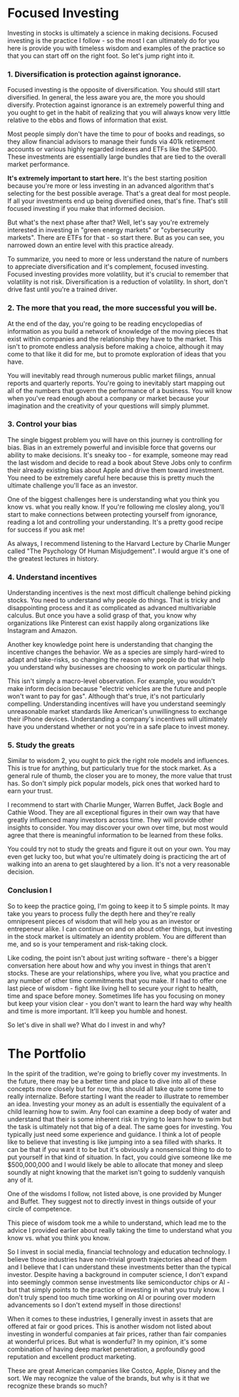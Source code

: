 # Focused Investing

Investing in stocks is ultimately a science in making decisions. Focused investing is the practice I follow - so the most I can ultimately do for you here is provide you with timeless wisdom and examples of the practice so that you can start off on the right foot. So let's jump right into it.

### 1. Diversification is protection against ignorance.

Focused investing is the opposite of diversification. You should still start diversified. In general, the less aware you are, the more you should diversify. Protection against ignorance is an extremely powerful thing and you ought to get in the habit of realizing that you will always know very little relative to the ebbs and flows of information that exist.

Most people simply don't have the time to pour of books and readings, so they allow financial advisors to manage their funds via 401k retirement accounts or various highly regarded indexes and ETFs like the S&P500. These investments are essentially large bundles that are tied to the overall market performance.

**It's extremely important to start here.** It's the best starting position because you're more or less investing in an advanced algorithm that's selecting for the best possible average. That's a great deal for most people. If all your investments end up being diversified ones, that's fine. That's still focused investing if you make that informed decision.

But what's the next phase after that? Well, let's say you're extremely interested in investing in "green energy markets" or "cybersecurity markets". There are ETFs for that - so start there. But as you can see, you narrowed down an entire level with this practice already.

To summarize, you need to more or less understand the nature of numbers to appreciate diversification and it's complement, focused investing. Focused investing provides more volatility, but it's crucial to remember that volatility is not risk. Diversification is a reduction of volatility. In short, don't drive fast until you're a trained driver.

### 2. The more that you read, the more successful you will be.

At the end of the day, you're going to be reading encyclopedias of information as you build a network of knowledge of the moving pieces that exist within companies and the relationship they have to the market. This isn't to promote endless analysis before making a choice, although it may come to that like it did for me, but to promote exploration of ideas that you have.

You will inevitably read through numerous public market filings, annual reports and quarterly reports. You're going to inevitably start mapping out all of the numbers that govern the performance of a business. You will know when you've read enough about a company or market because your imagination and the creativity of your questions will simply plummet.

### 3. Control your bias

The single biggest problem you will have on this journey is controlling for bias. Bias in an extremely powerful and invisible force that governs our ability to make decisions. It's sneaky too - for example, someone may read the last wisdom and decide to read a book about Steve Jobs only to confirm their already existing bias about Apple and drive them toward investment. You need to be extremely careful here because this is pretty much the ultimate challenge you'll face as an investor.

One of the biggest challenges here is understanding what you think you know vs. what you really know. If you're following me closley along, you'll start to make connections between protecting yourself from ignorance, reading a lot and controlling your understanding. It's a pretty good recipe for success if you ask me!

As always, I recommend listening to the Harvard Lecture by Charlie Munger called "The Psychology Of Human Misjudgement". I would argue it's one of the greatest lectures in history.

### 4. Understand incentives

Understanding incentives is the next most difficult challenge behind picking stocks. You need to understand why people do things. That is tricky and disappointing process and it as complicated as advanced multivariable calculus. But once you have a solid grasp of that, you know why organizations like Pinterest can exist happily along organizations like Instagram and Amazon.

Another key knowledge point here is understanding that changing the incentive changes the behavior. We as a species are simply hard-wired to adapt and take-risks, so changing the reason why people do that will help you understand why businesses are choosing to work on particular things.

This isn't simply a macro-level observation. For example, you wouldn't make inform decision because "electric vehicles are the future and people won't want to pay for gas". Although that's true, it's not particularly compelling. Understanding incentives will have you understand seemingly unreasonable market standards like American's unwillingness to exchange their iPhone devices. Understanding a company's incentives will ultimately have you understand whether or not you're in a safe place to invest money.

### 5. Study the greats

Similar to wisdom 2, you ought to pick the right role models and influences. This is true for anything, but particularly true for the stock market. As a general rule of thumb, the closer you are to money, the more value that trust has. So don't simply pick popular models, pick ones that worked hard to earn your trust.

I recommend to start with Charlie Munger, Warren Buffet, Jack Bogle and Cathie Wood. They are all exceptional figures in their own way that have greatly influenced many investors across time. They will provide other insights to consider. You may discover your own over time, but most would agree that there is meaningful information to be learned from these folks.

You could try not to study the greats and figure it out on your own. You may even get lucky too, but what you're ultimately doing is practicing the art of walking into an arena to get slaughtered by a lion. It's not a very reasonable decision.

### Conclusion I

So to keep the practice going, I'm going to keep it to 5 simple points. It may take you years to process fully the depth here and they're really omnipresent pieces of wisdom that will help you as an investor or entrepeneur alike. I can continue on and on about other things, but investing in the stock market is ultimately an identity problem. You are different than me, and so is your temperament and risk-taking clock.

Like coding, the point isn't about just writing software - there's a bigger conversation here about how and why you invest in things that aren't stocks. These are your relationships, where you live, what you practice and any number of other time commitments that you make. If I had to offer one last piece of wisdom - fight like living hell to secure your right to health, time and space before money. Sometimes life has you focusing on money but keep your vision clear - you don't want to learn the hard way why health and time is more important. It'll keep you humble and honest.

So let's dive in shall we? What do I invest in and why?

# The Portfolio

In the spirit of the tradition, we're going to briefly cover my investments. In the future, there may be a better time and place to dive into all of these concepts more closely but for now, this should all take quite some time to really internalize. Before starting I want the reader to illustrate to remember an idea. Investing your money as an adult is essentially the equivalent of a child learning how to swim. Any fool can examine a deep body of water and understand that their is some inherent risk in trying to learn how to swim but the task is ultimately not that big of a deal. The same goes for investing. You typically just need some experience and guidance. I think a lot of people like to believe that investing is like jumping into a sea filled with sharks. It can be that if you want it to be but it's obviously a nonsensical thing to do to put yourself in that kind of situation. In fact, you could give someone like me $500,000,000 and I would likely be able to allocate that money and sleep soundly at night knowing that the market isn't going to suddenly vanquish any of it.

One of the wisdoms I follow, not listed above, is one provided by Munger and Buffet. They suggest not to directly invest in things outside of your circle of competence.

This piece of wisdom took me a while to understand, which lead me to the advice I provided earlier about really taking the time to understand what you know vs. what you think you know.

So I invest in social media, financial technology and education technology. I believe those industries have non-trivial growth trajectories ahead of them and I believe that I can understand these investments better than the typical investor. Despite having a background in computer science, I don't expand into seemingly common sense investments like semiconductor chips or AI - but that simply points to the practice of investing in what you truly know. I don't truly spend too much time working on AI or pouring over modern advancements so I don't extend myself in those directions!

When it comes to these industries, I generally invest in assets that are offered at fair or good prices. This is another wisdom not listed about investing in wonderful companies at fair prices, rather than fair companies at wonderful prices. But what is wonderful? In my opinion, it's some combination of having deep market penetration, a profoundly good reputation and excellent product marketing.

These are great American companies like Costco, Apple, Disney and the sort. We may recognize the value of the brands, but why is it that we recognize these brands so much?

<!--
So when it comes to applying these concepts, I've ultimately boiled it down to primarily 5 investments. And if you're wondering, yes I've done deep reading on every company, their financials, their history, their leaders and the overarching stories:

1. Pinterest
2. Block
3. Duolingo
4. Berkshire Hathaway
5. Apple -->

<!-- # Pinterest & Social Media

## Understanding incentives

<img width="100%" alt="image" src="https://github.com/RobotsBuildingEducation/Educate/assets/65219666/fea67ddd-516d-402e-b4ea-b2032363c650">

Understanding incentives is a subject you’ll need to question and learn in order to understand and pick apart businesses. Incentives are drivers for economic behavior.

Pinterest is a company I like to use to understand incentives. Immediately, many novice investors may ask questions like, “Why would you invest in Pinterest when Tiktok or Meta exists?” and I like to answer this question by asking, “What drives you to shop at Target or Costco?”. It’s there where we can start to look at different concepts like psychological bias and other economic consequences that drive our consumer behavior. So let’s ask the question, why do we use Pinterest when Meta or Tiktok exists?

<img width="100%" alt="image" src="https://github.com/RobotsBuildingEducation/Educate/assets/65219666/2d0ae050-0ffe-4b55-8249-b828df1f2156">

## The Mental Model

<img width="100%" alt="image" src="https://github.com/RobotsBuildingEducation/Educate/assets/65219666/1fa18dcb-f66e-422f-a267-16453744ba41">

Let’s start with a simple mental model to understand where we are on the internet. Social networks are a subset of communication technologies and these communication platforms create a network known as the internet. Communication platforms tend to range from intention to entertainment. This spectrum isn’t linear, sometimes entertainment platforms can be intentional. Sometimes tools can be entertaining. I want us to think really abstractly about what communication even means. It’s the source of a lot of change and movement.

For example, a singer like Beyoncé can clearly sing for our entertainment, but what happens if a singer is suddenly protesting some social issue? Suddenly this entertainer becomes intentful in her communications. So platforms aren’t always one-dimensional, but a lot of these platforms are going to be driven by the data that informs it. This is what we know as the algorithm. For that reason, platforms like Instagram and Pinterest tend to have more curation in their distribution while platforms like Tiktok or Snapchat may be more candid or “lo-fi” in their approach. We can ponder why that is and you’ll come up with various potential answers.

So this is why we use different social platforms. They fulfill the needs of their customers for different reasons and they have genuine moats around those services. This is why Google, despite its size and influence, were unable to compete with the social nature of Facebook, a platform designed around connection. This may also explain why Pinterest can still perform impressively well despite sharing space with platforms like Tiktok, Google, Instagram or even Amazon.

## Data & Design

<img width="100%" alt="image" src="https://github.com/RobotsBuildingEducation/Educate/assets/65219666/16deabf2-3576-438d-b828-f30d6c637385">

But how? How did Pinterest accomplish a moat? Let’s start with how the data originated. In its early days, Pinterest was a platform where content was shared, collected and curated by its users. These pins fulfilled some private and organizational needs for the users. They were popular vision boards. Plans. Over time, this need transformed into a visual search engine. This search engine became recognized as a search engine for ideas. It was at this point where Pinterest really started to grow its word-of-mouth reputation as a useful utility for people’s homes.

And now, we are in the era where this platform transforms yet again, especially with the advent of creative media - where the platform seeks to transform itself into a shopping platform. So Pinterest, from the perspective of its customers, lets them discover ideas, plan and execute those ideas.

And you might be thinking, well, doesn’t a platform like Amazon do that? And the answer is yes, which is why I see a platform like Pinteres closer to competing with organizations like Google & Amazon rather than entertainment platforms like Meta and Tiktok. Pinterest is geared toward intentional communication.

## Macroeconomics

<img width="100%" alt="image" src="https://github.com/RobotsBuildingEducation/Educate/assets/65219666/c57a740c-e42a-44bd-a14d-d9819949ec27">

There’s a lot of potential and promise behind Pinterest’s current market value. Another moat-building outcome is that the platform is overwhelmingly used by women, such that expansion to any country almost guarantees that nearly 50% adoption of the adult population are monthly active users.

The only real plausible explanation for this is that Pinterest is a platform that delivers on the promise of its design and users develop a high form of trust with the platform. What this means is that the value-per-pixel in its advertising space is higher than the average of other advertising spaces; Pinterest is a platform designed around high-quality outcomes. In summary, Pinterest is a kind of business that can accomplish something once per month rather than depending on a model that depends on daily usage. It's a trade-off in the advertising world.

In recent history, this theory was back tested and strongly signaled by potential acquisitions from Microsoft and Paypal for upwards 45 billion dollars. The final outcome seemingly appeared that Paypal’s COO, formerly Venmo CEO, became the new CEO of Pinterest, while the founder moved into the role of executive chairman of the board while researching the future psychological-health technology. These are significant movements toward monetization.

What you may notice here with Pinterest is that the story tends to just make sense. It is my belief that Pinterest remains a strong acquisition for organizations like Target or Amazon since this platform may transform into a disruptive competitor - how?

## The Future

<img width="100%" alt="image" src="https://github.com/RobotsBuildingEducation/Educate/assets/65219666/91ca663e-6e34-40ae-b9a3-a44f4600f134">

Many investors have the habit of avoiding good opportunities or overcomplicating potential opportunities when new-fangled technology arrives to the markets. One such case is the uncertain strategies surrounding AI investments. Pinterest is one such investment. Given the nature of the platform and its history, it’s clear that Pinterest has a very real possibility of competing with global organizations like SHEIN, Tiktok Shop and other AI-powered shopping channels.

This is one of the reasons I liken Pinterest to the business of Costco. Customers tend to enter and leave the platform happily. They follow an internal philosophy to achieve quality selection. The distribution is also intentional and meaningful. A quick browse just now has briefly introduced ads about Visa, Southwest Airlines and Expedia. A search for kitchen ideas presents an entire browsing section aligned with Amazon ads.

Now the truth is, every business is going to experience some level of churn. We hear complaints from customers about the “old version” of services and it's a very real problem that businesses need to solve. You could survey 1000 American Tik Tok users at the beginning of the launch of Tik Tok Shops and a year later and see various different outcomes and attitudes.

It is my view that Pinterest will find good ways to manage that problem and users will adapt to the changes around advertising, shopping and marketing. I think a healthy outcome would be if this combination encouraged more people to post organically, spurring the creation of successful creator businesses and an alternative yet focused service that stays away from the chaos of other social platforms.

## Conclusion

<img width="100%" alt="image" src="https://github.com/RobotsBuildingEducation/Educate/assets/65219666/35080d40-fe49-4a78-83b2-9e3c79442649">

In short, there’s a lot of potential and promise behind Pinterest’s current market value and the total addressable market surrounding retail, advertising and payments. The history and path ahead appears well-poised for success. Its current valuation appears to reflect that of a wonderful company at a fair price. The position of the business is fundamentally sound and simple to understand. The moat it maintains relative to its titan-sized competitors is visible. I believe it’s a strong acquisition target if not a company that successfully multiplies its growth and presence as a reliable American brand. Pinterest can be a reasonable way to invest in social media, similar to buying a nice piece of real estate in the internet society. Either way, it's a good starting point to learn more about the investing in the industry. -->

<!-- # Block & Financial Technology

<img width="100%" alt="image" src="https://github.com/RobotsBuildingEducation/Educate/assets/65219666/c649c73f-ca8f-4f52-80ff-950b41a9bf72">

Block is an organization that is responsible for Square, Cash App, TIDAL, TBD and Spiral. Its primarily a financial services company that provides solutions for consumers and small businesses. It also supports larger businesses, as its intention is to help smaller operations grow. They invest their money into Bitcoin research and develop software for it.

---

## My History With Bitcoin

<img width="100%" alt="image" src="https://github.com/RobotsBuildingEducation/Educate/assets/65219666/fe2c8f13-5330-445c-a86c-009ccdec7a1d">

The year was 2015 in Chicago and I was a computer science student in an operating systems course. I was working  in a screw manufacturer with machines and robotics. My friend had come over to consume some cannabis and we began a regular conversation over graphics cards available in the market.

We had this conversation because it would often be the case that I was gaming online with old computer hardware and this would limit my experiences. This time was a little different. AMD had released some modern cards at an affordable price. We talked about how gaming was getting ubiquitous worldwide and how it made sense to improve access. Little did we know that we would see these products experience regular shortages in the future.

This conversation would last for many years. We learned that you could do this process called mining to acquire these Ethereum tokens. We explored business ideas around these kinds of things. I didn’t really need to be convinced of the value of digital currency at the time. It had been 10 years of understanding that you can convert your real world money into digital tokens to purchase premium products with online games.

Blockchain-based currency was different since these gaming transactions were often one-way transactions. Once I converted my money into game currency, it was almost impossible to convert it back. This invented an illicit market of “gold farmers” in many online video games, which were exchange brokers that broke the rules of the game in order to sell gaming currency for real dollars. A similar reality was true for many artists who suddenly lost revenue due to peer-to-peer sharing on unregulated networks.

<img width="100%" alt="image" src="https://github.com/RobotsBuildingEducation/Educate/assets/65219666/59ae8877-7963-44c8-90d4-855f2e927abb">

However, this required an unaccountable relationship of trust and security. It lead to problems for a number of industries and it was against the policies and regulations that businesses had to follow to prevent crime when operating card networks. There were many interesting economic realities that online video games and peer-networks produced, but it was clear that there were some limitations as a result of how early these institutions were to internet software. Keep in mind that these gold farming markets were in 2005! We didn’t really have a cohesive understanding with collaborating online. Most folks didn’t spend much time online.

What had convinced me to adopt a long-term view was the understanding that the network depended on a collection of miners that had a strong relationship with energy and heat. I thought it was a beautifully done process. It was clear to me that there was a future where these machines would upgrade or transform. Needless to say, I found the Proof-of-Work approach fascinating in its potential, but it was also easy to view a lot of technology that way. We really didn't know what was going to happen.

<img width="100%" alt="image" src="https://github.com/RobotsBuildingEducation/Educate/assets/65219666/a938a369-2e42-4057-a3a3-1293dc477740">

One has to remember that I’m an individual that essentially aged alongside the commercial internet and folks like us are eager and driven to see changes in a number of sectors. We are hopeful for the future and the outcomes created by these solutions. Bitcoin is something that sits brightly between intersections of energy policy, robotics, social networks or even cannabis policy.

That was all for some time. That was my introduction to the markets. Being a gamer and a computer science student gave me an edge in the consumer tech market. I was still this individual without much to work with so my best move was to watch and learn. Bitcoin and its associated markets were still very volatile and it wasn’t really a winning bet for me at the time regardless of what transpired in the markets. I didn’t know enough. I did know that it would be unwise to discount or discredit the invention. I still had time.

I graduated from college some years later and moved to the Bay Area. I ended up working at a financial technology startup. This exposed me to the regulatory environment around banking and financial networks. My manager was also quite a believer in Bitcoin. He talked about it in relation to the principles of investing. It was a good place for me to learn things about money.

<img width="100%" alt="image" src="https://github.com/RobotsBuildingEducation/Educate/assets/65219666/aec16447-d377-43fa-a17e-e4bc0c437c18">

This period of my life became a peculiar intersection of events. I became a pretty battle-hardened software engineer that adapted quickly to the changes brought by the COVID lockdowns. Digital collaboration wasn’t a foreign concept for me or many folks my age. It was quietly preferred for many of us. It was crucial to the success of the economy in some ways.

I became a writer on the side and started what was going to be my career as a creator. I wrote about the optimistic future of technology and the organizations that will drive us in that direction. I worked on my business. I began to understand social media, its constraints and gateways in ways I was unfamiliar with. I also began to learn a lot about the art of investing in a serious way. It was apparent that my advantage was in the tech market but I was not skilled enough yet to make big choices. It would ultimately narrow down to social media, financial and education technology investments.

## The Product

This all happened before and after the events that transpired with Bitcoin in 2020. It wasn’t really until closer to the year 2021 when I turned my head toward Bitcoin after the company Square had acquired TIDAL and placed Shawn “Jay-Z” Carter to the board.

<img width="100%" alt="image" src="https://github.com/RobotsBuildingEducation/Educate/assets/65219666/b714b51a-b9b1-482b-a696-b17783198601">

It wasn’t until 2022 that I began to appreciate the potential of Bitcoin’s future after taking some time to understand a white-paper written by Block and its approach to decentralizing networks with the company they created called TBD. That was the mysterious software ecosystem that many folks like me patiently awaited for. There wasn’t as much time anymore.

<img width="100%" alt="image" src="https://github.com/RobotsBuildingEducation/Educate/assets/65219666/e4ac87c8-b3d9-4da3-972d-1f15cf8653b7">

And it was in 2023 where we arrive today with the advent of generative AI and recommended social feeds. At this point, it’s pretty clear for anyone that is following what we are going to see. We’re going to see competition between networks. We’ve been seeing it.

To those that like a good prediction, it’s likely that we will see the ability to transact between applications like Cash App and Coinbase. It would become a process no different than a Gmail sender being able to deliver a message to Yahoo Mail recipients.

<img width="100%" alt="image" src="https://github.com/RobotsBuildingEducation/Educate/assets/65219666/4f0e4af0-f2f8-4456-9dd9-bca891c5e306">

The same is built for social media. There are early signs that these mechanisms work after Instagram’s successful launch and onboarding for Threads. It’s in the best interest of the user to have these networks decentralized in a way where people are the owners of the publications and relationships rather than the platforms - since the platforms do not provide you those things - they are earned and created by people interacting. There is a non-trivial need for this, since there are a growing amount of people that depend on these communication technologies for their income.

And Block is at the center of this. It wants to be a good steward of the internet and its financial networks are a gateway to achieve that. Bitcoin, at the end of the day, may be a system that most consumers aren’t interfacing with, the same way most people aren't all too concerned with the details for treasury bills when exchanging in the value of a dollar. The same could be said for sending emails. Users aren’t really concerned with the protocols underneath it that transmit the data, they’re interested in the service.

That’s the foundation of financial services. You need to create incentives to entrust, transact or deposit money. Block is unique in how they’re seen as an innovative company, yet they operate in a rather simple and pragmatic manner for their day-to-day. There isn't too much risk associated with their clientele. Block is the kind of company that works when a merchant has a cardboard sign with a $cashtag address written on it. There aren’t many shiny objects.

<img width="100%" alt="image" src="https://github.com/RobotsBuildingEducation/Educate/assets/65219666/69e48b26-e2b0-48dc-b00b-4239d0b5d70a">

I believe that’s what Jack, the founder of Block and Twitter, means by Bitcoin being the native currency of the internet. There will be new services and ways to interface with applications without the same limitations created by centralized services, banks and card networks. These unlocks can become liberating mechanisms for consumers and merchants.

## The Social

The United States had recently exited the world war as a global power and went through an era of reforming global geopolitics under its influence. A lot of recent American history can be understood under that context. Oversimplifying, there were two global powers after the world war and they had competing economic policies. One can assume that the greater system would likely result in the greater or more productive military over a period of time. There’s a number of ways to opine or produce a narrative around history. Either way, the American military was more influential. Society changed in unique ways.

<img width="100%" alt="image" src="https://github.com/RobotsBuildingEducation/Educate/assets/65219666/838a2873-9644-4bd4-84a0-0e21b1127de8">

This influence relationship applied domestically and internationally. It was a time of expressing power over supply chains. In the US, it meant containment through drug war. It also suggested a reworking of monetary standards away from gold and toward dollar-based trust. These implementations were almost immediately after the Civil Rights Act, invoking a new era of control.

<img width="100%" alt="image" src="https://github.com/RobotsBuildingEducation/Educate/assets/65219666/743756b6-0fb2-4af4-9a93-5bda50d09e2b">

By this time, designing powerful communication networks was no longer unknown. It was rapidly applied to the financial pipelines. It was policies written in the Bank Secrecy Act that governed these transactions and thus began a long legacy of controls and monitors in the name of preventing crime. It created a network to determine and score trust amongst civilians, criminals, terrorists and enemies of state. This continues today with sophisticated algorithms to handle the level of scale these operations have become.

And at this point it really isn’t much of a debate to see the consequences of these policies. Academics in humanities will typically accept the common sense premise that racism and expressions of power didn’t suddenly vanquish due to the outcomes brought by Martin Luther King and the success of the Civil Rights movement. Economics is not a simple linear progression. We can see the outcomes of Black American families that were effectively subjugated economically by these policies. It can also be similarly witnessed in the suppression of Latin American economies.

<img width="100%" alt="image" src="https://github.com/RobotsBuildingEducation/Educate/assets/65219666/9159437e-e8ef-4e54-8ffc-66f2d1ae8563">

This model ultimately backtracks to before the Civil Rights and after the Patriot Act . Our new financial standards created a system dependent on trust. The more trusted you were by the owners of the networks and reserves, the more access you had to capital systems. The longer you’ve participated in these networks, the more likely you’ve gathered trust. These underfunded schools, unbanked societies and our attitudes toward civil development are informed by this reality and what it incentivizes. One could eventually draw the connection that the system that produced the inequity was the same one that allowed culture to express their experiences in it through now-American staples like rap and hip-hop.

But obviously, people are largely unconcerned with committing crimes with these kinds of transactions. This creates a disconnection. Using cash gives you privacy but technology and networks do not. Cash doesn’t require verification, but cards do. Cards are convenient despite this, but it’s clear that the medium of exchange is transforming. The next stage seems to be the legitimization of cards as money, and this is why Bitcoin is often referred to as true digital cash.

<img width="100%" alt="image" src="https://github.com/RobotsBuildingEducation/Educate/assets/65219666/07bd8202-1b0f-4da5-b98e-3a65f0068daa">

Increasing the privacy of digital transactions would thus facilitate interactions we have yet to really experience online. Our current pipelines do not allow this to happen. This is what is known as trustless interactions. The system leaves trust up to its users. Again, the user often does not see what happens or upgrades behind the scenes, but our current pipelines also do not allow for service to be built - so what happens in the background is important.

This reality is what defines the vision and culture behind Block. It can create new pipelines. What drives the organization is building solutions that solve problems related to financial access and inclusion. The company can’t be understood otherwise. Its attitude toward financial services is different from other vendors. As such, it’s important to value the principles of diversity, access and history when accounting for the direction Block will take. One needs to appreciate the outcomes of working in the economics of oppression.

<img width="100%" alt="image" src="https://github.com/RobotsBuildingEducation/Educate/assets/65219666/bbc4dcb7-d9c9-4e00-9a2c-0bca4aa0ab95">

As a result, Block ties itself to the legacy and struggle that Black Americans and other minority groups experience, and this can be observed at all levels of the organization. Block is not your traditional Silicon Valley dream - its products are grounded by reality and the needs of main street. These seemingly random events, like the adoption of Bitcoin in El Salvador, are especially relative and share a common economic story.

There is this accessibility principle that I teach about how creating access for those who need it creates access for those who didn’t ask for it. I often provide the example that designing information to be read clearly by a screen reader may benefit those who read the same information since it’s well organized. I relate it to the advent of radio and podcast and how new mediums may change the experiences we participate in or appreciate. The same could be said for restrictive or liberating laws, policies and social codes.

<img width="100%" alt="image" src="https://github.com/RobotsBuildingEducation/Educate/assets/65219666/3023c021-c7c6-4662-88c3-b1275dbf9c3a">

Block, in many ways, positions itself by providing solutions to alleviate the cost of poverty by developing sound solutions inspired by Bitcoin and financial services for local economies. As a result, what you saw was Cash App popularized originally in spaces where oppression economics are highest in the United States, which would be impoverished inner cities in the southern US. It was accepted and embedded into cultures that inform and influence what we recognize as “Gen Z” or younger digitally native culture.

<img width="100%" alt="image" src="https://github.com/RobotsBuildingEducation/Educate/assets/65219666/27466d6d-8f27-4b91-804e-acf81e761eb6">

This outcome isn’t some kind of master plan devised by someone. It’s the outcome of the simple reality that the organization started by selling hardware to accept and bridge payment cards through internet connected phones. To accept cash with technology. In some ways, developing Bitcoin software is also a revolution of the company itself, where they’re repeating the same steps they took when they started building bridges. In short, the company started solving a financial access problem and continued to expand from that founding principle. The intersection is an act of nature.

<img width="100%" alt="image" src="https://github.com/RobotsBuildingEducation/Educate/assets/65219666/26b8d7d3-bbba-4b5a-a994-df73fa0bc5ea">

Block capturing this market position and social reputation is nothing short of a phenomenon. It’s one that many companies don’t have the privilege of achieving. Its creative positioning is exactly what allows it to be a disruptive force over the long term. This positioning is not all too different from the gateways that Apple accessed with the iPod and its transformation into the iPhone.

And thus I believe that Block’s acquisition of TIDAL and their partnership with Shawn Carter is a historic one. It’s a unique relationship between visionaries across technical and social landscapes that can’t be replicated by other financial institutions. It’s an act of legacy and an act to actualize historic outcomes for the betterment of society. You could argue that investing in TIDAL with current conditions would be like investing in the value of hip-hop.

<img width="100%" alt="image" src="https://github.com/RobotsBuildingEducation/Educate/assets/65219666/41ba44e1-9437-4b5a-8c48-4a7bbd249958">

I believe the typical wall street analyst undervalues the potential generated by this relationship and thus misses the point or even the purpose that drives Block’s underlying growth. Block wants to repair old economies and introduce new ones and it wants to do it from an approach that creates fairness and equilibrium. It wants to change the game.

## The Future

Block is a predictable business. They want to right financial wrongs. It, like many of their peers, wants to improve the internet. In the short term, you’ll see it enter nascent but influential local markets like cannabis or beauty. You’ll see them facilitate small but accessible loans or meaningful alternatives. Their advertisements will be popular, impactful and welcomed. You’ll find them from local restaurants all the way up to arena conacerts.

In the long term, you’ll see them continue to apply the same financial inclusion model to continue to grow. You really have to ask what the point is at a certain level. What does it mean in the world if Block is a 300 billion dollar company that competes with organizations like Chase or Visa? Why would that outcome occur?

<img width="100%" alt="image" src="https://github.com/RobotsBuildingEducation/Educate/assets/65219666/5584cf1d-30cc-41bc-ae03-38d5c4635c3a">

In my view, the same financial inclusion pattern would apply at scale. They may foray into larger trust applications and solve problems related to housing or even government scale enterprise. It may be an organization as influential as Universal Music Group or other art & entertainment networks. It may capture or invent markets we are not yet aware of.

Regardless, we know that the fundamentals of banking and financial services is financial stewardship. These institutions must be trusted to upkeep the financial pipelines that fuel economic activity. Block is ultimately a platform to help its customers secure wealth. It doesn’t seem all too driven by financial gains when it seeks to innovate. The organization, from its leadership down to its marketing, seems to be focused on the creation of fair playing fields, so it invokes a sense of trust for the future.

## Conclusion

In short, Block is an organization that unlocks new networks and focuses on securing wealth for its customers by creating useful tools and opportunities. It has a unique reputation in the market and a strong relationship with their customers. It is eager to use the trust they’ve cultivated to introduce new ideas that challenge older ways of transacting data or money across networks. For how epic the vision is, the organization takes an awfully modest approach to business-as-usual by being fairly pragmatic with innovation. The leadership and culture is visionary so it is not distracted by the shiny objects along the way. Block is a company that’s focused on building well-oiled pipelines that can play a key part in the future of US economics.

### Understanding Duolingo & Education Technology

Education technology is one of those things that baffles technologists because it's seemingly impossible to disrupt the classroom. This is something I've dedicated a lot of time to understand and I started the journey with a pretty simple concept - education is centered around a student's experience.

It's difficult to change the classroom because the classroom is a collection of individuals with random relationship dynamics informed by their surroundings. So developing technology for the classroom often falls short of expectations and it isn't a very intuitive thing to understand. This is why, despite several technological revolutions, the classroom remains awfully resilient to change. Simply put, the delivery content is not enough for technology to improve outcomes systemically.
It's important to remember the foundation of this subject - education is centered around a students experience. We tend to segment the conversation into different branches, which are pretty much varying levels of constraints introduced to a student or their classrooms. But education is far more economic than that and is tied closer to the limited experience we have as people. Consider, for example, the market crash invoked by the COVID pandemic - such an experience incentivized people around the world to learn about the stock market. Consider the existential crisis that many students encounter "choosing" a study in their college careers.

Duolingo may be a company is capable of achieving that extraordinary outcome. To illustrate the impact we're talking about, this organization is positioned to provide literacy solutions for global audiences wanting to learn English or any other dominant business language. It has compelling market conditions worth observing beyond an American perspective of the value of language learning.
<br/>
<br/>
<br/>
<img src="https://res.cloudinary.com/sheilfer/image/upload/v1694981318/DLR_Chart-Most-popular-language-Map_1_qsdvxi.webp" width="100%" />

<br/>
<br/>
<br/>

<img src="https://res.cloudinary.com/sheilfer/image/upload/v1694981319/The_number_of_people_below_different_poverty_lines.svg_1_o96jst.webp" width="100%" />
<br/>
<br/>
<br/>

The organization created an ever-improving game representing a learning journey that allowed it to penetrate the consumer market internationally, which is a rare achievement for a formal education technology company. This affords it a profoundly long roadmap. This really places the company close to the first mile of learning in general, since speech is one of the first skills we acquire in our life journey.

The big risk with this approach is that it just about requires consumer level adoption in order for it to survive as a publicly traded company. One of my early attitudes in education technology development was to avoid the temptation to depend on gamification. I held a conservative attitude after watching audiences ebb and flow between popular online video games and I determined that most education technology companies were developing pretty bad games. Duolingo likely understood this and delivered a modest approach centered around retention and practice.

The company operates in a much broader manner than other paid services that try to solve more local problems, like homework helping platforms. The freemium model placed them in a unique position as an effective edutainment company. It became a meme. This allowed it to take a chaotic but productive direction with popular culture and public consciousness.
<br/>
<br/>
<br/>
<img src="https://res.cloudinary.com/sheilfer/image/upload/v1694981319/wordpress-header-4_1_1_n4gypc.jpg" width="100%" />
<br/>
<br/>
<br/>

So to summarize, it has a compelling business case and has achieved extraordinary market positioning that no education technology has really achieved. It took an enormous risk in its approach, an approach that takes a significant amount of time to get right, and appears to be executing on the approach correctly. It has a moat.

This focus on literacy has second-order effects that seal the deal for me. It added recent services to teach the foundations of music and mathematics. This is a strong signal that they have a repeatable recipe for success to multiply the growth of their business. These subjects also push Duolingo further into PC markets since things like math and music are popular demands for elementary and high school classrooms devices. This push makes it more likely that Duolingo can expand to other mediums and forms for other subjects like coding, history or any other learning enrichment.

On top of this, Duolingo is a lean startup. It was run by 95 people by the time it approached 1 billion in worth. Today it has roughly 600 employees. This is a signal that they are effective at allocating capital and utilizing resources. It's the kind of environment that would use ChatGPT to improve their company before improving their product. For the most part, the numbers check out.
<br/>
<br/>
<br/>
<img src="https://res.cloudinary.com/sheilfer/image/upload/v1694981317/image_11_1_s7kb60.webp" width="100%" />

<br/>
<br/>
<br/>

<img src="https://res.cloudinary.com/sheilfer/image/upload/v1694981318/ba19ab1a-cdef-47c1-9220-9fba3043a91b_1544x738_1_i7seoi.webp" width="100%" />
<br/>
<br/>
<br/>

Duolingo is an expensive stock as of September 2023. From an investor point of view, the market is charging a significant premium for two primary reasons. Duolingo carries positive sentiment with OpenAI's influence over the tech industry. It's also growing rapidly. The market is essentially confident that the company will continue rapid growth and its current expensive pricing is a temporary placeholder to capture it. At current rates, we'll see Duolingo operating 1 billion in revenue in the next 2 to 3 years. This places current investors in a risky situation where investors need to determine whether the opportunity cost is worth it.

Growth stocks are tricky because the ultimate goal is to effectively capture the market. At times people will express confusion by organizations like Tesla being valued at seemingly absurd levels, but that's because the market is pricing in confidence that and industry will be captured. It's at that point that the organization has to maintain confidence in order to not crash, and part of that is achieved through the numbers. In Tesla's case, it retained dominance, while it did not in Zoom's case.
<br/>
<br/>
<br/>
<img src="https://res.cloudinary.com/sheilfer/image/upload/v1694981318/image_12_1_xhuaiu.webp" width="100%" />
<br/>
<br/>
<br/>
<img src="https://res.cloudinary.com/sheilfer/image/upload/v1694981317/image_13_1_tzaqrz.webp" width="100%" />
<br/>
<br/>
<br/>

In my view, it's a difficult thing to execute on. I'm currently focused on burn rate for the growth of Robots Building Education, so I'm experiencing some level of additional restraint and fiscal conservatism. It is difficult to justify paying a premium today but can also see the argument that the current rate of growth would change the conversation where current prices are cheap. So the stock is currently at the top of the watchlist. Appropriate valuation would cement it at the level that Block and Pinterest, which carries a "buy as much as you can and try to sell as little as humanely possible over time" sentiment. For now, the decision is complex and based on your own risk assessment and bias, but I am eager to add it to the "RO.B.E Portfolio"

If you got to this point, thank you for reading! Feel welcome to share this material with your friends and family. If you want to help, one of the most meaningful ways to help me improve is by providing feedback or asking questions. Think of it this way - everything you provide there can be applied to 750 other people, and future people that decide to join this community and platform. Powerful stuff~! 😁
education technology is with one simple statement; what else is education other than a student's experience?

### Understanding Finance & Berkshire Hathaway

https://profitviz.com/BRK-A

Berkshire hathaway is somewhat complex to understand. It is one of the "incumbents" or market leadrs. These investments are at times necessary when seeking to diversify or counterbalance risk. It's an enormous decentralized network of unrelated businesses ranging from Dairy Queen to GEICO insurance that fuels investments into individual stocks. In a nutshell, investing in Berkshire is like investing in the industrial production of compounding returns.

It's pretty fascinating because despite the business model of having aggressive invesments like a 40% holding in Apple, most investors would consider Berkshire to be a financially conservative institution and many prefer to invest in Berkshire instead of the overall market. This is Berkshire investors are confident that their money is being used wisely rather than optimally. So the point of investing in Berkshire isn't particularly for its growth opportunity.

Understanding that base then lets your understand how Berkshire approaches money. It generally invests in heavy cash and inelastic generating businesses like insurance, railroads and energy. They then grab this cash and essentially invest it to take stake into stocks or securities in the market. These stocks tend to follow a simple model, where Berkshire will generally invest in extremely high reputation organizations like Apple, Coca Cola, Heinz-Kraft or Bank of America.

Hopefully at this point you start to consider that intelligence isn't really what you want in the market, it's wisdom. You don't want to select for the smartest investment. You want to select for the most common sense one. The answer you're looking for tends to be in front of you for a reason.

### Understanding Apple & Technology

https://profitviz.com/AAPL

It's pretty simple to describe Apple. Apple is another of the epic incumbents. The way I like to describe apple is "industrial mastery". If you consider the lifetime value of family spend on Apple devices are services, one could argue that individuals spend as much on Apple products than they do closing a deal on the home they live in. I think that really puts the wealth of these devices into perspective.

Apple is interesting in the sense that it began to lead the American market, when historically that position belonged to large industrial institutions like General Electric or General Motors. Frankly, it makes sense that it leads. They sell personal devices and services with those devices. It helps to think of those devices as "vehicles to services". This is also what makes the growth of Tesla particularly legendary, since it became that "next generation disruptor" with relatively extreme lifetime value.

As a side note, One interesting practice I like to do is look at the top companies over time and observe the nature of market leaders. There is a degree of common sense there: industrials, technology and financials tend to lead the market. It is the natural economy of global society. I think this is a good practice for understanding the macroeconomic side of the market. You should almost always understand what makes market leaders lead, because it is **always** a profound condition. Then, and only then, is it possible to find other opportunities.

### Conclusion II

Well truthfully, there isn't much to touch on when it comes to incumbents like Berkshire and Apple. They're massive and elite corporations, so it usually just helps to understand how they got there in order to figure out how they're staying there. The smaller businesses are opportunities, but that also requires deep understanding of their relative position in the market.

You may have noticed that I didn't dive much into the financial reporting of these companies. That's because financial reporting is backtracked data. It's the outcome of the understanding and the execution of the business. So it's about keeping up appropriately, but I don't believe in using financial reporting to convince people of a good investment. That part is obvious, you ought to not take too much stake into something with poor or risky financials unless it's you driving the business, but that's a whole other conversation we'll have another day.

As always, you can expect the depth, the details and the quality of this content to improve over time. I believe this is a good faith attempt at getting the most important thoughts on this matter in a clear way and the challenge with this content was thematically always picking out the right parts. Please do take your own time to understand this and apply it to things in and outside of stocks, since it has been multiple and continuous years of effort to consolidate it to this point! I look forward to improving this essay as things change over time :) -->

